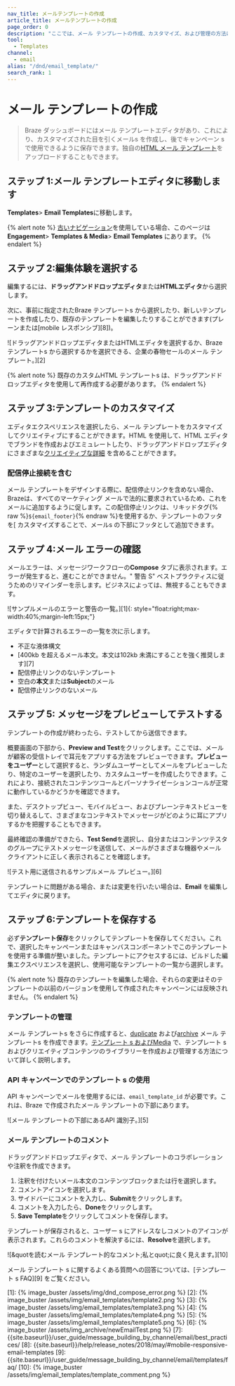 ```yaml
---
nav_title: メールテンプレートの作成
article_title: メールテンプレートの作成
page_order: 0
description: "ここでは、メール テンプレートの作成、カスタマイズ、および管理の方法について説明します。"
tool:
  - Templates
channel:
  - email
alias: "/dnd/email_template/"
search_rank: 1
---
```


# メール テンプレートの作成

> Braze ダッシュボードにはメール テンプレートエディタがあり、これにより、カスタマイズされた目を引くメールs を作成し、後でキャンペーン s で使用できるように保存できます。独自の[HTML メール テンプレート]({{site.baseurl}}/user_guide/message_building_by_channel/email/templates/html_email_template/)をアップロードすることもできます。

## ステップ 1:メール テンプレートエディタに移動します

**Templates**> **Email Templates**に移動します。

{% alert note %}
[古いナビゲーション]({{site.baseurl}}/navigation)を使用している場合、このページは**Engagement**> **Templates & Media**> **Email Templates** にあります。
{% endalert %}

## ステップ 2:編集体験を選択する 

編集するには、**ドラッグアンドドロップエディタ**または**HTMLエディタ**から選択します。 

次に、事前に指定されたBraze テンプレートs から選択したり、新しいテンプレートを作成したり、既存のテンプレートを編集したりすることができます(プレーンまたは\[mobile レスポンシブ][8])。

![ドラッグアンドドロップエディタまたはHTMLエディタを選択するか、Braze テンプレートs から選択するかを選択できる、企業の春物セールのメール テンプレート。][2]

{% alert note %}
既存のカスタムHTML テンプレートs は、ドラッグアンドドロップエディタを使用して再作成する必要があります。
{% endalert %}

## ステップ 3:テンプレートのカスタマイズ

エディタエクスペリエンスを選択したら、メール テンプレートをカスタマイズしてクリエイティブにすることができます。HTML を使用して、HTML エディタでブランドを作成およびエミュレートしたり、ドラッグアンドドロップエディタにさまざまな[クリエイティブな詳細]({{site.baseurl}}/user_guide/message_building_by_channel/email/drag_and_drop/overview/#creative-details) を含めることができます。

### 配信停止接続を含む

メール テンプレートをデザインする際に、配信停止リンクを含めない場合、Brazeは、すべてのマーケティング メールで法的に要求されているため、これをメールに追加するように促します。この配信停止リンクは、リキッドタグ{% raw %}``${email_footer}``{% endraw %}を使用するか、テンプレートのフッタ を[ カスタマイズすることで、メールs の下部にフッタとして追加できます。

## ステップ 4:メール エラーの確認

メールエラーは、メッセージワークフローの**Compose** タブに表示されます。エラーが発生すると、進むことができません。" 警告 S" ベストプラクティスに従うためのリマインダーを示します。ビジネスによっては、無視することもできます。

![サンプルメールのエラーと警告の一覧。][1]{: style="float:right;max-width:40%;margin-left:15px;"}

エディタで計算されるエラーの一覧を次に示します。

- 不正な液体構文
- \[400kb を超えるメール本文。本文は102kb 未満にすることを強く推奨します][7]
- 配信停止リンクのないテンプレート
- 空白の**本文**または**Subject**のメール
- 配信停止リンクのないメール

## ステップ 5: メッセージをプレビューしてテストする

テンプレートの作成が終わったら、テストしてから送信できます。

概要画面の下部から、**Preview and Test**をクリックします。ここでは、メールが顧客の受信トレイで耳元をアプリする方法をプレビューできます。**プレビューをユーザー**として選択すると、ランダムユーザーとしてメールをプレビューしたり、特定のユーザーを選択したり、カスタムユーザーを作成したりできます。これにより、接続されたコンテンツコールとパーソナライゼーションコールが正常に動作しているかどうかを確認できます。

また、デスクトップビュー、モバイルビュー、およびプレーンテキストビューを切り替えるして、さまざまなコンテキストでメッセージがどのように耳にアプリするかを把握することもできます。

最終確認の準備ができたら、**Test Send**を選択し、自分またはコンテンツテスタのグループにテストメッセージを送信して、メールがさまざまな機器やメール クライアントに正しく表示されることを確認します。

![テスト用に送信されるサンプルメール プレビュー。][6]

テンプレートに問題がある場合、または変更を行いたい場合は、**Email** を編集してエディタに戻ります。

## ステップ 6:テンプレートを保存する

必ず**テンプレート保存**をクリックしてテンプレートを保存してください。これで、選択したキャンペーンまたはキャンバスコンポーネントでこのテンプレートを使用する準備が整いました。テンプレートにアクセスするには、ビルドした編集エクスペリエンスを選択し、使用可能なテンプレートの一覧から選択します。

{% alert note %}
既存のテンプレートを編集した場合、それらの変更はそのテンプレートの以前のバージョンを使用して作成されたキャンペーンには反映されません。
{% endalert %}

### テンプレートの管理

メール テンプレートs をさらに作成すると、[duplicate]({{site.baseurl}}/user_guide/engagement_tools/templates_and_media/managing_templates/#duplicate-templates) および[archive]({{site.baseurl}}/user_guide/engagement_tools/templates_and_media/managing_templates/#archive-templates) メール テンプレートs を作成できます。[テンプレート s およびMedia]({{site.baseurl}}/user_guide/engagement_tools/templates_and_media/) で、テンプレート s およびクリエイティブコンテンツのライブラリーを作成および管理する方法について詳しく説明します。

### API キャンペーンでのテンプレート s の使用

API キャンペーンでメールを使用するには、`email_template_id` が必要です。これは、Braze で作成されたメール テンプレートの下部にあります。

![メール テンプレートの下部にあるAPI 識別子。][5]

### メール テンプレートのコメント

ドラッグアンドドロップエディタで、メール テンプレートのコラボレーションや注釈を作成できます。 

1. 注釈を付けたいメール本文のコンテンツブロックまたは行を選択します。
2. <i class="fas fa-comment"></i>コメントアイコンを選択します。
3. サイドバーにコメントを入力し、**Submit**をクリックします。
4. コメントを入力したら、**Done**をクリックします。
5. **Save Template**をクリックしてコメントを保存します。

テンプレートが保存されると、ユーザー s にアドレスなしコメントのアイコンが表示されます。これらのコメントを解決するには、**Resolve**を選択します。

![&quotを読むメール テンプレート的なコメント;私とquot;に良く見えます。][10]

メール テンプレート s に関するよくある質問への回答については、\[テンプレート s FAQ][9] をご覧ください。

[1]: {% image_buster /assets/img/dnd_compose_error.png %}
[2]: {% image_buster /assets/img/email_templates/template2.png %}
[3]: {% image_buster /assets/img/email_templates/template3.png %}
[4]: {% image_buster /assets/img/email_templates/template4.png %}
[5]: {% image_buster /assets/img/email_templates/template5.png %}
[6]: {% image_buster /assets/img_archive/newEmailTest.png %}
[7]: {{site.baseurl}}/user_guide/message_building_by_channel/email/best_practices/
[8]: {{site.baseurl}}/help/release_notes/2018/may/#mobile-responsive-email-templates
[9]: {{site.baseurl}}/user_guide/message_building_by_channel/email/templates/faq/
[10]: {% image_buster /assets/img/email_templates/template_comment.png %}

